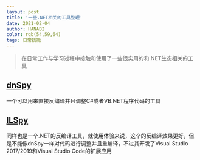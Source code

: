 ```yaml
---
layout: post
title: '一些.NET相关的工具整理'
date: 2021-02-04
author: HANABI
color: rgb(54,59,64)
tags: 日常技能
---
```


> 在日常工作与学习过程中接触和使用了一些很实用的和.NET生态相关的工具

## [dnSpy](https://github.com/dnSpy/dnSpy)

一个可以用来直接反编译并且调整C#或者VB.NET程序代码的工具

## [ILSpy](https://github.com/icsharpcode/ILSpy)

同样也是一个.NET的反编译工具，就使用体验来说，这个的反编译效果更好，但是不能像dnSpy一样对代码进行调整并且重编译，不过其开发了Visual Studio 2017/2019和Visual Studio Code的扩展应用